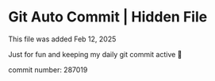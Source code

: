 # Git Auto Commit | Hidden File

This file was added Feb 12, 2025

Just for fun and keeping my daily git commit active 🤪

commit number: 287019
